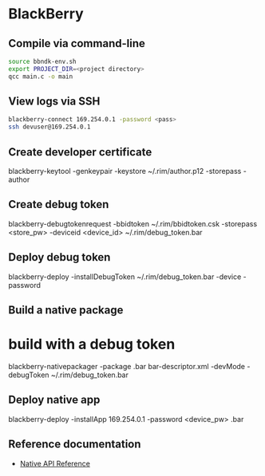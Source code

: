 # BlackBerry

## Compile via command-line

```bash
source bbndk-env.sh
export PROJECT_DIR=<project directory>
qcc main.c -o main
```

## View logs via SSH

```bash
blackberry-connect 169.254.0.1 -password <pass>
ssh devuser@169.254.0.1
```

## Create developer certificate

 blackberry-keytool -genkeypair -keystore ~/.rim/author.p12 -storepass <pw> -author <author>

## Create debug token

 blackberry-debugtokenrequest -bbidtoken ~/.rim/bbidtoken.csk -storepass <store_pw> -deviceid <device_id> ~/.rim/debug_token.bar

## Deploy debug token

 blackberry-deploy -installDebugToken ~/.rim/debug_token.bar -device <IP address> -password <device password>

## Build a native package

 # build with a debug token
 blackberry-nativepackager -package <package>.bar bar-descriptor.xml -devMode -debugToken ~/.rim/debug_token.bar

## Deploy native app

 blackberry-deploy -installApp 169.254.0.1 -password <device_pw> <package>.bar

## Reference documentation

* [Native API Reference](https://developer.blackberry.com/playbook/native/reference/)
